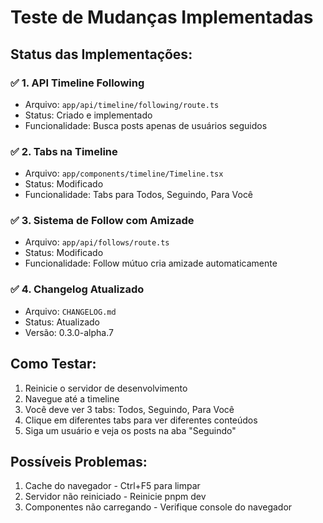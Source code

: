 # Teste de Mudanças Implementadas

## Status das Implementações:

### ✅ 1. API Timeline Following
- Arquivo: `app/api/timeline/following/route.ts`
- Status: Criado e implementado
- Funcionalidade: Busca posts apenas de usuários seguidos

### ✅ 2. Tabs na Timeline
- Arquivo: `app/components/timeline/Timeline.tsx`
- Status: Modificado
- Funcionalidade: Tabs para Todos, Seguindo, Para Você

### ✅ 3. Sistema de Follow com Amizade
- Arquivo: `app/api/follows/route.ts`
- Status: Modificado
- Funcionalidade: Follow mútuo cria amizade automaticamente

### ✅ 4. Changelog Atualizado
- Arquivo: `CHANGELOG.md`
- Status: Atualizado
- Versão: 0.3.0-alpha.7

## Como Testar:

1. Reinicie o servidor de desenvolvimento
2. Navegue até a timeline
3. Você deve ver 3 tabs: Todos, Seguindo, Para Você
4. Clique em diferentes tabs para ver diferentes conteúdos
5. Siga um usuário e veja os posts na aba "Seguindo"

## Possíveis Problemas:

1. Cache do navegador - Ctrl+F5 para limpar
2. Servidor não reiniciado - Reinicie pnpm dev
3. Componentes não carregando - Verifique console do navegador